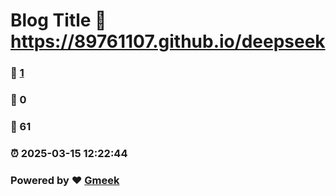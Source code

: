 # Blog Title :link: https://89761107.github.io/deepseek 
### :page_facing_up: [1](https://89761107.github.io/deepseek/tag.html) 
### :speech_balloon: 0 
### :hibiscus: 61 
### :alarm_clock: 2025-03-15 12:22:44 
### Powered by :heart: [Gmeek](https://github.com/Meekdai/Gmeek)
